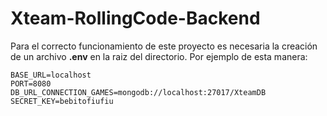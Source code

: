 # Xteam-RollingCode-Backend

Para el correcto funcionamiento de este proyecto es necesaria la creación de un archivo **.env** en la raiz del directorio. Por ejemplo de esta manera:

    BASE_URL=localhost
    PORT=8080
    DB_URL_CONNECTION_GAMES=mongodb://localhost:27017/XteamDB
    SECRET_KEY=bebitofiufiu
